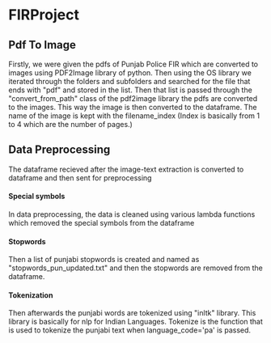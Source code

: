 # FIRProject
## Pdf To Image
Firstly, we were given the pdfs of Punjab Police FIR which are converted to images using PDF2Image library of python. Then using the OS library we iterated through the folders and subfolders and searched for the file that ends with "pdf" and stored in the list. Then that list is passed through the "convert_from_path" class of the pdf2image library the pdfs are converted to the images. This way the image is then converted to the dataframe. The name of the image is kept with the filename_index (Index is basically from 1 to 4 which are the number of pages.)

## Data Preprocessing
The dataframe recieved after the image-text extraction is converted to dataframe and then sent for preprocessing

#### Special symbols

In data preprocessing, the data is cleaned using various lambda functions which removed the special symbols from the dataframe

#### Stopwords

Then a list of punjabi stopwords is created and named as "stopwords_pun_updated.txt" and then the stopwords are removed from the dataframe.

#### Tokenization 

Then afterwards the punjabi words are tokenized using "inltk" library. This library is basically for nlp for Indian Languages. Tokenize is the function that is used to tokenize the punjabi text when language_code='pa' is passed.

